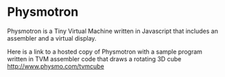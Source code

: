 # Physmotron
Physmotron is a Tiny Virtual Machine written in Javascript that includes an assembler and a virtual display.

Here is a link to a hosted copy of Physmotron with a sample program written in TVM assembler code that draws a rotating 3D cube
http://www.physmo.com/tvmcube

